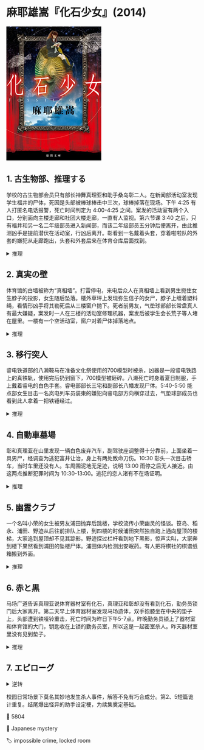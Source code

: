 # 麻耶雄嵩『化石少女』(2014)

<img src=images/2014_cover.jpg width=250/>

## 1. 古生物部、推理する

学校的古生物部会员只有部长神舞真理亚和助手桑岛彰二人。在新闻部活动室发现学生福井的尸体，死因是头部被棒球棒击中三次，球棒掉落在现场。下午 4:25 有人打匿名电话报警，死亡时间判定为 4:00-4:25 之间。案发的活动室有两个入口，分别面向主楼走廊和社团大楼走廊，一直有人监视。第六节课 3:40 之后，只有福井和另一名二年级部员进入新闻部，而该二年级部员五分钟后便离开，由此推测凶手是提前潜伏在活动室，行凶后离开。彰看到一名戴着头套，穿着啦啦队的外套的嫌犯从走廊跑出，头套和外套后来在体育仓库后面找到。

<details><summary>推理</summary>
犯人穿着话剧部的警察制服进入新闻部，之后戴头套离开，报警是为了方便自己假扮警察。犯人没有被二年级的证人认出，说明不是二年级学生，也不是参加选举的会长和副会长，由排除法可知犯人是学生会书记中岛智和。
</details>

## 2. 真実の壁

体育馆的白墙被称为“真相墙”。打雷停电，来电后众人在真相墙上看到男生扼住女生脖子的投影，女生随后坠落。楼外草坪上发现弥生信子的女尸，脖子上缠着塑料绳，看情形凶手将其勒死后从三楼窗户抛下。死者前男友，气垫球部部长常盘真人有最大嫌疑，案发时一人在三楼的活动室修理机器，案发后被学生会长荒子等人堵在屋里。一楼有一个空活动室，窗户对着尸体掉落地点。

<details><summary>推理</summary>
凶手搞坏气垫球台，让常盘滞留社团活动室修理。真相墙上的女生影子是从一楼空房投影，男生影子是三楼的常盘投影，偶然发生重叠。犯人杀死信子后被中岛呼唤，只好将尸体临时吊在窗帘轨道上隐藏，结果尸体掉落，正好投影在墙上。投影出现后凶手去拿万能钥匙，趁机拐到一楼，将尸体丢出窗外。凶手是总务小本英树。
</details>

## 3. 移行突人

睿电铁道部的八濑鞍马在准备文化祭使用的700模型时被杀，凶器是一段睿电铁路上的真铁轨，使用完后扔到窗下，700模型被砸碎。八濑死亡时身着夏日制服，手上戴着睿电的白色手套。睿电部部长三宅和副部长八幡发现尸体。5:40-5:50 能点部女生目击一名岚电列车员装束的嫌犯向睿电部方向横穿过去，气垫球部成员也看到此人拿着一把铁锤经过。

<details><summary>推理</summary>
八濑自己装扮成岚电列车员拿着铁锤下楼破坏睿电模型，伪造模型被竞争对手破坏，掩盖模型失败的事实，之后将铁锤丢入垃圾桶，从南侧楼梯上楼，故意让能点部女生看到。凶手从活动室上方垂下篮子，帮助八濑回收变装制服，并趁八濑伸出窗外的时候扔下铁轨将其砸死。犯人是不可能冒充岚电男的笹岛。
</details>

## 4. 自動車墓場

彰和真理亚在山里发现一辆白色废弃汽车，副驾驶座调整得十分靠前，上面坐着一具男尸，经调查为逃犯富井让治，身上有两处致命刀伤。10:30 彰头一次目击轿车，当时车里还没有人。车周围泥地无足迹，说明 13:00 雨停之后无人接近。由这两点推断犯罪时间为 10:30-13:00。逃犯的恋人渚有不在场证明。

<details><summary>推理</summary>
渚不肯与富井一起逃亡，将其刺死。彰在 10:30 看到的白车是另一辆遗弃汽车。富井尸体乘坐的汽车没拉手刹，从高坡滑下，撞上前面的白车后停下，前车冲下悬崖落入下方水潭。撞车声音被打雷声掩盖。
</details>

## 5. 幽霊クラブ

一个名叫小荣的女生被男友浦田抛弃后跳楼，学校流传小荣幽灵的怪谈。笹岛、稻永、浦田、野迹从后往前排队上楼，到四楼的时候浦田突然独自跑上通向屋顶的楼梯，大家追到屋顶却不见其踪影。野迹探过栏杆看到地下黑影，惊声尖叫，大家奔到楼下果然看到浦田的坠楼尸体。浦田体内检测出安眠药。有人把将棋社的棋谱纸箱搬到外面。

<details><summary>推理</summary>
四人遇到纸箱后折返，变成野迹跟在浦田后面。野迹从背后让浦田吸入麻药，将其扔在将棋部活动室，随后扮演浦田跑上屋顶。大家在屋顶看到的地下“尸体”是黑暗中画出的人影，大家下楼时野迹将浦田从活动室扔到楼下。
</details>

## 6. 赤と黒

马场广道告诉真理亚说体育器材室有化石，真理亚和彰却没有看到化石，勤务员锁门后大家离开。第二天早上体育器材室发现马场遗体，双手抱膝坐在中央的垫子上，头部遭到铁哑铃重击，死亡时间为昨日下午5-7点。昨晚勤务员锁上了器材室和体育馆的大门，钥匙收在上锁的勤务员室，所以这是一起密室杀人。昨天器材室里没有见到垫子。

<details><summary>推理</summary>
凶手杀死马场后用垫子包住尸体挂在天花板上，系在垫子上的绳子从通风口穿出，绑在体育馆后门锅炉房的门把手上，所以在场证人没有看到尸体。凶手事后剪断绳子回收，完成密室。凶手为了确保诡计成立，必须亲眼目睹锁门场面，所以是在场的真理亚、彰、学生会长中一人。真理亚和彰的体重不够拉起垫子，所以会长是凶手。
</details>

## 7. エピローグ

<details><summary>逆转</summary>
马场埋伏在体育馆准备击杀真理亚，被彰发现，彰用哑铃反击打死马场。彰利用马场事先准备的密室诡计，将尸体藏在跳箱下面，事后把跳箱拉开即可，不用吊起尸体，所以不需要比死者重。彰为了不让真理亚发现真相，必须不断听取真理亚的推理并指出其错误，让她对自己的推理没有信心。
</details>

校园日常场景下莫名其妙地发生杀人事件，解答不免有巧合成分。第2、5短篇诡计重复。结尾爆出怪异的助手设定梗，为续集奠定基础。

:link: 5804

:file_folder: Japanese mystery

:label: impossible crime, locked room
